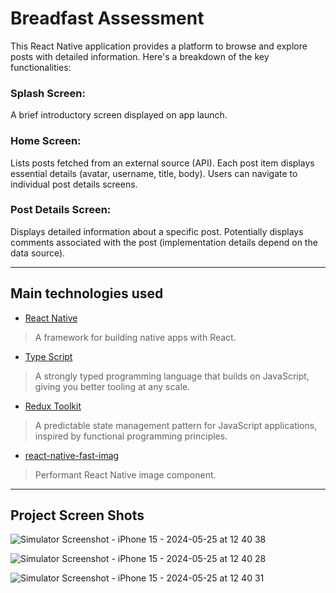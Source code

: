 # Breadfast Assessment

This React Native application provides a platform to browse and explore posts with detailed information. Here's a breakdown of the key functionalities:

### Splash Screen: 
A brief introductory screen displayed on app launch.
### Home Screen:
Lists posts fetched from an external source (API).
Each post item displays essential details (avatar, username, title, body).
Users can navigate to individual post details screens.
### Post Details Screen:
Displays detailed information about a specific post.
Potentially displays comments associated with the post (implementation details depend on the data source).

---
## Main technologies used
* [React Native](https://reactnative.dev/)
> A framework for building native apps with React.
* [Type Script](https://www.typescriptlang.org/)
> A strongly typed programming language that builds on JavaScript, giving you better tooling at any scale.
* [Redux Toolkit](https://redux-toolkit.js.org/)
> A predictable state management pattern for JavaScript applications, inspired by functional programming principles.
* [react-native-fast-imag](https://github.com/DylanVann/react-native-fast-image)
> Performant React Native image component.
---

## Project Screen Shots
![Simulator Screenshot - iPhone 15 - 2024-05-25 at 12 40 38](https://github.com/HamdyOmran/BreadfastAssessment/assets/71322860/aecca34c-f4d4-4d15-9610-add7fe036fb7)

![Simulator Screenshot - iPhone 15 - 2024-05-25 at 12 40 28](https://github.com/HamdyOmran/BreadfastAssessment/assets/71322860/7285ff8f-8eca-4d02-aae7-ee6e07f8378a)

![Simulator Screenshot - iPhone 15 - 2024-05-25 at 12 40 31](https://github.com/HamdyOmran/BreadfastAssessment/assets/71322860/097842bc-af03-4897-b1e9-3120fc938c28)

